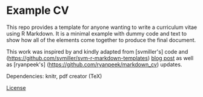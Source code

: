 # Example CV

This repo provides a template for anyone wanting to write a curriculum vitae using R Markdown. It is a minimal example with dummy code and text to show how all of the elements come together to produce the final document.

This work was inspired by and kindly adapted from [svmiller's] code and (https://github.com/svmiller/svm-r-markdown-templates) [blog post](http://svmiller.com/blog/2016/03/svm-r-markdown-cv/) as well as [ryanpeek's] (https://github.com/ryanpeek/markdown_cv) updates.

Dependencies: knitr, pdf creator (TeX)

[License](https://github.com/eddiekasner/example-cv/blob/master/LICENSE)
